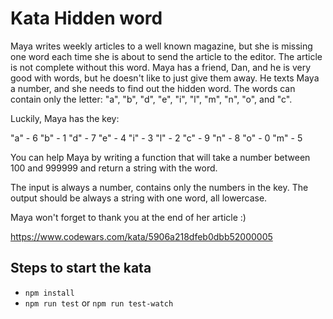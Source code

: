 # Kata Hidden word

Maya writes weekly articles to a well known magazine, but she is missing one word each time she is about to send the article to the editor.
The article is not complete without this word. Maya has a friend, Dan, and he is very good with words, but he doesn't like to just give them away.
He texts Maya a number, and she needs to find out the hidden word.
The words can contain only the letter: "a", "b", "d", "e", "i", "l", "m", "n", "o", and "c".

Luckily, Maya has the key:

"a" - 6 "b" - 1 "d" - 7 "e" - 4 "i" - 3 "l" - 2 "c" - 9 "n" - 8 "o" - 0 "m" - 5

You can help Maya by writing a function that will take a number between 100 and 999999 and return a string with the word.

The input is always a number, contains only the numbers in the key. The output should be always a string with one word, all lowercase.

Maya won't forget to thank you at the end of her article :)

https://www.codewars.com/kata/5906a218dfeb0dbb52000005

## Steps to start the kata
- `npm install`
- `npm run test` or `npm run test-watch` 
